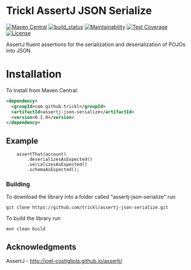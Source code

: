# Trickl AssertJ JSON Serialize
[![Maven Central](https://maven-badges.herokuapp.com/maven-central/com.github.trickl/assertj-json-serialize/badge.svg)](https://maven-badges.herokuapp.com/maven-central/com.github.trickl/assertj-json-serialize)
[![build_status](https://travis-ci.com/trickl/assertj-json-serialize.svg?branch=master)](https://travis-ci.com/trickl/assertj-json-serialize)
[![Maintainability](https://api.codeclimate.com/v1/badges/1c360892853bbf2a61d5/maintainability)](https://codeclimate.com/github/trickl/assertj-json-serialize/maintainability)
[![Test Coverage](https://api.codeclimate.com/v1/badges/1c360892853bbf2a61d5/test_coverage)](https://codeclimate.com/github/trickl/assertj-json-serialize/test_coverage)
[![License](https://img.shields.io/badge/License-Apache%202.0-blue.svg)](https://opensource.org/licenses/Apache-2.0)

AssertJ fluent assertions for the serialization and deserialization of POJOs into JSON.

Installation
============

To install from Maven Central:

```xml
<dependency>
  <groupId>com.github.trickl</groupId>
  <artifactId>assertj-json-serialize</artifactId>
  <version>0.1.0</version>
</dependency>
```

## Example

```
    assertThat(account)
        .deserializesAsExpected()
        .serializesAsExpected()
        .schemaAsExpected();
```

### Building

To download the library into a folder called "assertj-json-serialize" run

```
git clone https://github.com/trickl/assertj-json-serialize.git
```

To build the library run

```
mvn clean build
```

## Acknowledgments

AssertJ - http://joel-costigliola.github.io/assertj/
